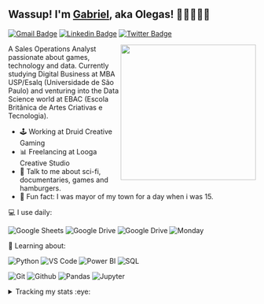 ## Wassup! I'm [Gabriel](https://www.linkedin.com/in/gabrielolegario/), aka Olegas! 👋🏿👨🏾‍💻

[![Gmail Badge](https://img.shields.io/badge/-gabriel.oligar@gmail.com-c14438?style=flat&logo=Gmail&logoColor=white)](mailto:gabriel.oligar@gmail.com "Connect via Email")
[![Linkedin Badge](https://img.shields.io/badge/-Gabriel_"Olegas"_Olegário-0072b1?style=flat&logo=Linkedin&logoColor=white)](https://www.linkedin.com/in/gabrielolegario/ "Connect on LinkedIn")
[![Twitter Badge](https://img.shields.io/badge/-@notolegas-00acee?style=flat&logo=Twitter&logoColor=white)](https://twitter.com/intent/follow?screen_name=notolegas "Follow on Twitter")

<a href="ttps://www.linkedin.com/in/gabrielolegario/"><img src="https://github.com/gabriel-olegas/gabriel-olegas/blob/main/memoji.PNG" align="right" height="275" /></a>

A Sales Operations Analyst passionate about games, technology and data. Currently studying Digital Business at MBA USP/Esalq (Universidade de São Paulo) and venturing into the Data Science world at EBAC (Escola Britânica de Artes Criativas e Tecnologia).

- 🕹 Working at Druid Creative Gaming
- 📊 Freelancing at Looga Creative Studio
- 💬 Talk to me about sci-fi, documentaries, games and hamburgers.
- 🤠 Fun fact: I was mayor of my town for a day when i was 15.

💻 I use daily:

![Google Sheets](https://img.shields.io/badge/-Google%20Sheets-black?style=flat&logo=Google-Sheets)
![Google Drive](https://img.shields.io/badge/-Google%20Drive-black?style=flat&logo=Google-Drive)
![Google Drive](https://img.shields.io/badge/-Google%20Data%20Studio-black?style=flat&logo=Google-Analytics)
![Monday](https://img.shields.io/badge/-Monday%20CRM-black?style=flat&logo=Trello)
 
 🤯 Learning about:
 
![Python](https://img.shields.io/badge/-Python-black?style=flat&logo=Python)
![VS Code](https://img.shields.io/badge/-VS%20Code-black?style=flat&logo=visual-studio-code)
![Power BI](https://img.shields.io/badge/-Power%20BI-black?style=flat&logo=Power-BI)
![SQL](https://img.shields.io/badge/-MY%20SQL-black?style=flat&logo=MYSQL)

![Git](https://img.shields.io/badge/-Git-black?style=flat&logo=Git)
![Github](https://img.shields.io/badge/-Github-black?style=flat&logo=Github)
![Pandas](https://img.shields.io/badge/-Pandas-black?style=flat&logo=Pandas)
![Jupyter](https://img.shields.io/badge/-Jupyter-black?style=flat&logo=Jupyter)



<details>
  <summary>Tracking my stats :eye:</summary>
  <br>
  
![Anurag's GitHub stats](https://github-readme-stats.vercel.app/api?username=gabriel-olegas&count_private=true&show_icons=true&theme=dark)

  ![Profile Views](https://komarev.com/ghpvc/?username=gabriel-olegas&color=blue)
  ----
  
</details>

